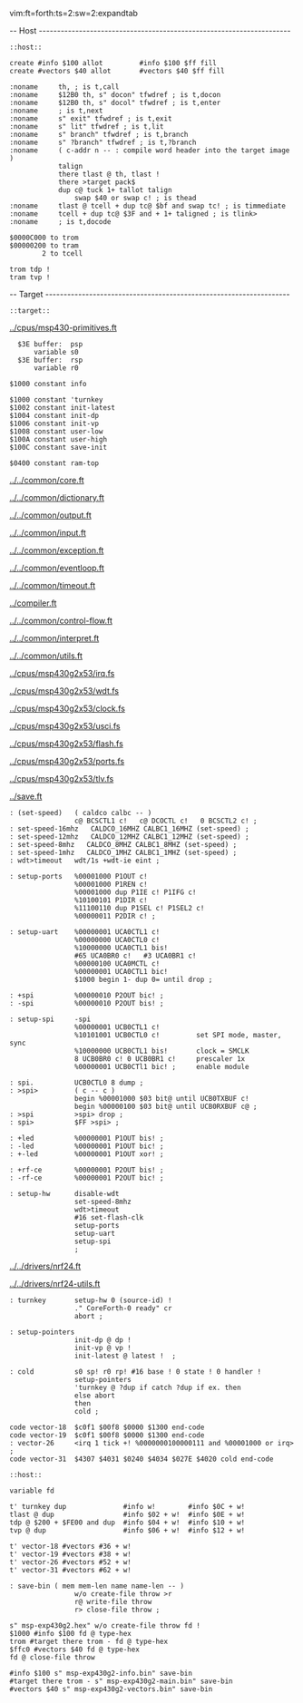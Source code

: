 vim:ft=forth:ts=2:sw=2:expandtab

-- Host ---------------------------------------------------------------------

    ::host::

    create #info $100 allot         #info $100 $ff fill
    create #vectors $40 allot       #vectors $40 $ff fill

    :noname     th, ; is t,call
    :noname     $12B0 th, s" docon" tfwdref ; is t,docon
    :noname     $12B0 th, s" docol" tfwdref ; is t,enter
    :noname     ; is t,next
    :noname     s" exit" tfwdref ; is t,exit
    :noname     s" lit" tfwdref ; is t,lit
    :noname     s" branch" tfwdref ; is t,branch
    :noname     s" ?branch" tfwdref ; is t,?branch
    :noname     ( c-addr n -- : compile word header into the target image )
                talign
                there tlast @ th, tlast !
                there >target pack$
                dup c@ tuck 1+ tallot talign
                    swap $40 or swap c! ; is thead
    :noname     tlast @ tcell + dup tc@ $bf and swap tc! ; is timmediate
    :noname     tcell + dup tc@ $3F and + 1+ taligned ; is tlink>
    :noname     ; is t,docode

    $0000C000 to trom
    $00000200 to tram
            2 to tcell

    trom tdp !
    tram tvp !

-- Target -------------------------------------------------------------------

    ::target::

[../cpus/msp430-primitives.ft](../cpus/msp430-primitives.ft.md)


      $3E buffer:  psp
          variable s0
      $3E buffer:  rsp
          variable r0

    $1000 constant info

    $1000 constant 'turnkey
    $1002 constant init-latest
    $1004 constant init-dp
    $1006 constant init-vp
    $1008 constant user-low
    $100A constant user-high
    $100C constant save-init

    $0400 constant ram-top

[../../common/core.ft](../../common/core.ft.md)

[../../common/dictionary.ft](../../common/dictionary.ft.md)

[../../common/output.ft](../../common/output.ft.md)

[../../common/input.ft](../../common/input.ft.md)

[../../common/exception.ft](../../common/exception.ft.md)

[../../common/eventloop.ft](../../common/eventloop.ft.md)

[../../common/timeout.ft](../../common/timeout.ft.md)

[../compiler.ft](../compiler.ft.md)

[../../common/control-flow.ft](../../common/control-flow.ft.md)

[../../common/interpret.ft](../../common/interpret.ft.md)

[../../common/utils.ft](../../common/utils.ft.md)


[../cpus/msp430g2x53/irq.fs](../cpus/msp430g2x53/irq.fs.md)

[../cpus/msp430g2x53/wdt.fs](../cpus/msp430g2x53/wdt.fs.md)

[../cpus/msp430g2x53/clock.fs](../cpus/msp430g2x53/clock.fs.md)

[../cpus/msp430g2x53/usci.fs](../cpus/msp430g2x53/usci.fs.md)

[../cpus/msp430g2x53/flash.fs](../cpus/msp430g2x53/flash.fs.md)

[../cpus/msp430g2x53/ports.fs](../cpus/msp430g2x53/ports.fs.md)

[../cpus/msp430g2x53/tlv.fs](../cpus/msp430g2x53/tlv.fs.md)


[../save.ft](../save.ft.md)


    : (set-speed)   ( caldco calbc -- )
                    c@ BCSCTL1 c!   c@ DCOCTL c!   0 BCSCTL2 c! ;
    : set-speed-16mhz   CALDCO_16MHZ CALBC1_16MHZ (set-speed) ;
    : set-speed-12mhz   CALDCO_12MHZ CALBC1_12MHZ (set-speed) ;
    : set-speed-8mhz   CALDCO_8MHZ CALBC1_8MHZ (set-speed) ;
    : set-speed-1mhz   CALDCO_1MHZ CALBC1_1MHZ (set-speed) ;
    : wdt>timeout   wdt/1s +wdt-ie eint ;

    : setup-ports   %00001000 P1OUT c!
                    %00001000 P1REN c!
                    %00001000 dup P1IE c! P1IFG c!
                    %10100101 P1DIR c!
                    %11100110 dup P1SEL c! P1SEL2 c!
                    %00000011 P2DIR c! ;

    : setup-uart    %00000001 UCA0CTL1 c!
                    %00000000 UCA0CTL0 c!
                    %10000000 UCA0CTL1 bis!
                    #65 UCA0BR0 c!   #3 UCA0BR1 c!
                    %00000100 UCA0MCTL c!
                    %00000001 UCA0CTL1 bic!
                    $1000 begin 1- dup 0= until drop ;

    : +spi          %00000010 P2OUT bic! ;
    : -spi          %00000010 P2OUT bis! ;

    : setup-spi     -spi
                    %00000001 UCB0CTL1 c!
                    %10101001 UCB0CTL0 c!         set SPI mode, master, sync
                    %10000000 UCB0CTL1 bis!       clock = SMCLK
                    8 UCB0BR0 c! 0 UCB0BR1 c!     prescaler 1x
                    %00000001 UCB0CTl1 bic! ;     enable module

    : spi.          UCB0CTL0 8 dump ;
    : >spi>         ( c -- c )
                    begin %00001000 $03 bit@ until UCB0TXBUF c!
                    begin %00000100 $03 bit@ until UCB0RXBUF c@ ;
    : >spi          >spi> drop ;
    : spi>          $FF >spi> ;

    : +led          %00000001 P1OUT bis! ;
    : -led          %00000001 P1OUT bic! ;
    : +-led         %00000001 P1OUT xor! ;

    : +rf-ce        %00000001 P2OUT bis! ;
    : -rf-ce        %00000001 P2OUT bic! ;

    : setup-hw      disable-wdt
                    set-speed-8mhz
                    wdt>timeout
                    #16 set-flash-clk
                    setup-ports
                    setup-uart
                    setup-spi
                    ;

[../../drivers/nrf24.ft](../../drivers/nrf24.ft.md)

[../../drivers/nrf24-utils.ft](../../drivers/nrf24-utils.ft.md)


    : turnkey       setup-hw 0 (source-id) !
                    ." CoreForth-0 ready" cr
                    abort ;

    : setup-pointers
                    init-dp @ dp !
                    init-vp @ vp !
                    init-latest @ latest !  ;

    : cold          s0 sp! r0 rp! #16 base ! 0 state ! 0 handler !
                    setup-pointers
                    'turnkey @ ?dup if catch ?dup if ex. then
                    else abort
                    then
                    cold ;

    code vector-18  $c0f1 $00f8 $0000 $1300 end-code
    code vector-19  $c0f1 $00f8 $0000 $1300 end-code
    : vector-26     <irq 1 tick +! %0000000100000111 and %00001000 or irq> ;
    code vector-31  $4307 $4031 $0240 $4034 $027E $4020 cold end-code

    ::host::

    variable fd

    t' turnkey dup              #info w!        #info $0C + w!
    tlast @ dup                 #info $02 + w!  #info $0E + w!
    tdp @ $200 + $FE00 and dup  #info $04 + w!  #info $10 + w!
    tvp @ dup                   #info $06 + w!  #info $12 + w!

    t' vector-18 #vectors #36 + w!
    t' vector-19 #vectors #38 + w!
    t' vector-26 #vectors #52 + w!
    t' vector-31 #vectors #62 + w!

    : save-bin ( mem mem-len name name-len -- )
                    w/o create-file throw >r
                    r@ write-file throw
                    r> close-file throw ;

    s" msp-exp430g2.hex" w/o create-file throw fd !
    $1000 #info $100 fd @ type-hex
    trom #target there trom - fd @ type-hex
    $ffc0 #vectors $40 fd @ type-hex
    fd @ close-file throw

    #info $100 s" msp-exp430g2-info.bin" save-bin
    #target there trom - s" msp-exp430g2-main.bin" save-bin
    #vectors $40 s" msp-exp430g2-vectors.bin" save-bin
